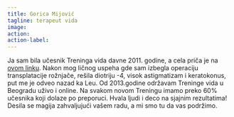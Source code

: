 ```yaml
---
title: Gorica Mijović
tagline: terapeut vida
image:
action:
action-label:
---
```

Ja sam bila učesnik Treninga vida davne 2011. godine, a cela priča je na <a href="https://www.treningvida.com/price-ucesnika/re%C4%8D-organizatora-i-u%C4%8Desnika" target="_blank">ovom linku</a>. Nakon mog ličnog uspeha gde sam izbegla operaciju transplatacije rožnjače, rešila diotriju -4, visok astigmatizam i keratokonus, put me je odveo nazad ka Leu. Od 2013.godine održavam Treninge vida u Beogradu uživo i online. Na svakom novom Treningu imamo preko 60% učesnika koji dolaze po preporuci.
Hvala ljudi i deco na sjajnim rezultatima! Desila se magija zahvaljujući vašem radu, a mi smo tu da vas podržimo.
